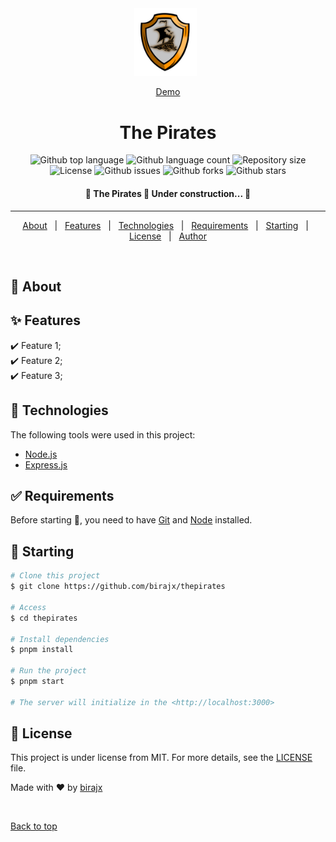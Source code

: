 <div align="center" id="top"> 
  <img src="./.github/icon.png" width=100 alt="The Pirates" />
  &#xa0;

  <a href="https://dapirates.xyz">Demo</a>
</div>

<h1 align="center">The Pirates</h1>

<p align="center">
  <img alt="Github top language" src="https://img.shields.io/github/languages/top/birajx/thepirates?color=56BEB8">

  <img alt="Github language count" src="https://img.shields.io/github/languages/count/birajx/thepirates?color=56BEB8">

  <img alt="Repository size" src="https://img.shields.io/github/repo-size/birajx/thepirates?color=56BEB8">

  <img alt="License" src="https://img.shields.io/github/license/birajx/thepirates?color=56BEB8">

  <img alt="Github issues" src="https://img.shields.io/github/issues/birajx/thepirates?color=56BEB8" />

  <img alt="Github forks" src="https://img.shields.io/github/forks/birajx/thepirates?color=56BEB8" />

  <img alt="Github stars" src="https://img.shields.io/github/stars/birajx/thepirates?color=56BEB8" />
</p>

<!-- Status -->

<h4 align="center"> 
	🚧  The Pirates 🚀 Under construction...  🚧
</h4> 

<hr>

<p align="center">
  <a href="#dart-about">About</a> &#xa0; | &#xa0; 
  <a href="#sparkles-features">Features</a> &#xa0; | &#xa0;
  <a href="#rocket-technologies">Technologies</a> &#xa0; | &#xa0;
  <a href="#white_check_mark-requirements">Requirements</a> &#xa0; | &#xa0;
  <a href="#checkered_flag-starting">Starting</a> &#xa0; | &#xa0;
  <a href="#memo-license">License</a> &#xa0; | &#xa0;
  <a href="https://github.com/birajx" target="_blank">Author</a>
</p>

<br>

## :dart: About ##



## :sparkles: Features ##

:heavy_check_mark: Feature 1;\
:heavy_check_mark: Feature 2;\
:heavy_check_mark: Feature 3;

## :rocket: Technologies ##

The following tools were used in this project:

- [Node.js](https://nodejs.org/en/)
- [Express.js](https://expressjs.com)


## :white_check_mark: Requirements ##

Before starting :checkered_flag:, you need to have [Git](https://git-scm.com) and [Node](https://nodejs.org/en/) installed.

## :checkered_flag: Starting ##

```bash
# Clone this project
$ git clone https://github.com/birajx/thepirates

# Access
$ cd thepirates

# Install dependencies
$ pnpm install

# Run the project
$ pnpm start

# The server will initialize in the <http://localhost:3000>
```

## :memo: License ##

This project is under license from MIT. For more details, see the [LICENSE](LICENSE.md) file.


Made with :heart: by <a href="https://github.com/birajx" target="_blank">birajx</a>

&#xa0;

<a href="#top">Back to top</a>
